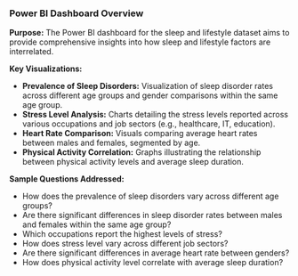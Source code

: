 ### Power BI Dashboard Overview

**Purpose:**
The Power BI dashboard for the sleep and lifestyle dataset aims to provide comprehensive insights into how sleep and lifestyle factors are interrelated.

**Key Visualizations:**
- **Prevalence of Sleep Disorders:** Visualization of sleep disorder rates across different age groups and gender comparisons within the same age group.
- **Stress Level Analysis:** Charts detailing the stress levels reported across various occupations and job sectors (e.g., healthcare, IT, education).
- **Heart Rate Comparison:** Visuals comparing average heart rates between males and females, segmented by age.
- **Physical Activity Correlation:** Graphs illustrating the relationship between physical activity levels and average sleep duration.

**Sample Questions Addressed:**
- How does the prevalence of sleep disorders vary across different age groups?
- Are there significant differences in sleep disorder rates between males and females within the same age group?
- Which occupations report the highest levels of stress?
- How does stress level vary across different job sectors?
- Are there significant differences in average heart rate between genders?
- How does physical activity level correlate with average sleep duration?
